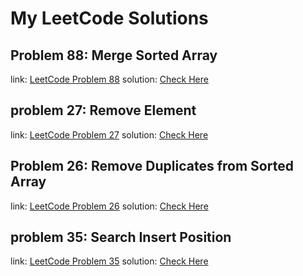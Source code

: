 # My LeetCode Solutions

## Problem 88: Merge Sorted Array

link: [LeetCode Problem 88](https://leetcode.com/problems/merge-sorted-array/)
solution: [Check Here](https://leetcode.com/problems/merge-sorted-array/solutions/7052638/solution-by-ansarulkabir-2ksm)

## problem 27: Remove Element

link: [LeetCode Problem 27](https://leetcode.com/problems/remove-element/)
solution: [Check Here](https://leetcode.com/problems/remove-element/solutions/7052665/solution-by-ansarulkabir-uziv)

## Problem 26: Remove Duplicates from Sorted Array

link: [LeetCode Problem 26](https://leetcode.com/problems/remove-duplicates-from-sorted-array/)
solution: [Check Here](https://leetcode.com/problems/remove-duplicates-from-sorted-array/solutions/7052670/solution-by-ansarulkabir-e0kr)

## problem 35: Search Insert Position

link: [LeetCode Problem 35](https://leetcode.com/problems/search-insert-position/)
solution: [Check Here](https://leetcode.com/problems/search-insert-position/solutions/7055992/solution)
